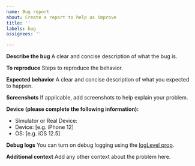 ```yaml
---
name: Bug report
about: Create a report to help us improve
title: ''
labels: bug
assignees: ''

---
```


**Describe the bug**
A clear and concise description of what the bug is.

**To reproduce**
Steps to reproduce the behavior.

**Expected behavior**
A clear and concise description of what you expected to happen.

**Screenshots**
If applicable, add screenshots to help explain your problem.

**Device (please complete the following information):**
 - Simulator or Real Device:
 - Device: [e.g. iPhone 12]
 - OS: [e.g. iOS 12.5]

**Debug logs**
You can turn on debug logging using the [logLevel prop](https://github.com/aws/amazon-ivs-react-native/blob/main/docs/ivs-player-reference.md#loglevel-optional).

**Additional context**
Add any other context about the problem here.
